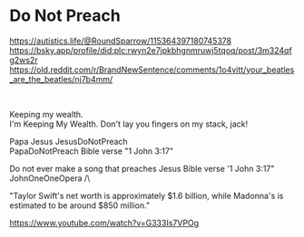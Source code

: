 # Do Not Preach

https://autistics.life/@RoundSparrow/115364397180745378      
https://bsky.app/profile/did:plc:rwyn2e7jpkbhgnmruwj5tqoq/post/3m324qfg2ws2r    
https://old.reddit.com/r/BrandNewSentence/comments/1o4vitt/your_beatles_are_the_beatles/nj7b4mm/


&nbsp;

Keeping my wealth.   
I'm Keeping My Wealth. Don't lay you fingers on my stack, jack!    

Papa Jesus JesusDoNotPreach     
PapaDoNotPreach Bible verse "1 John 3:17"

Do not ever make a song that preaches Jesus Bible verse '1 John 3:17"   
JohnOneOneOpera /\

"Taylor Swift's net worth is approximately $1.6 billion, while Madonna's is estimated to be around $850 million."

https://www.youtube.com/watch?v=G333Is7VPOg
